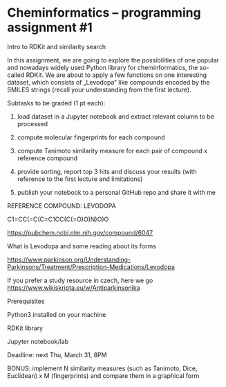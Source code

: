 # Cheminformatics – programming assignment #1 

Intro to RDKit and similarity search 

 

In this assignment, we are going to explore the possibilities of one popular and nowadays widely used Python library for cheminformatics, the so-called RDKit. We are about to apply a few functions on one interesting dataset, which consists of „Levodopa“ like compounds encoded by the SMILES strings (recall your understanding from the first lecture). 

 

Subtasks to be graded (1 pt each): 

 

1. load dataset in a Jupyter notebook and extract relevant column to be processed 

2. compute molecular fingerprints for each compound 

3. compute Tanimoto similarity measure for each pair of compound x reference compound 

4. provide sorting, report top 3 hits and discuss your results (with reference to the first lecture and limitations) 

5. publish your notebook to a personal GitHub repo and share it with me 

 

REFERENCE COMPOUND: LEVODOPA 

C1=CC(=C(C=C1CC(C(=O)O)N)O)O 

https://pubchem.ncbi.nlm.nih.gov/compound/6047 

 

What is Levodopa and some reading about its forms 

https://www.parkinson.org/Understanding-Parkinsons/Treatment/Prescription-Medications/Levodopa 

 

If you prefer a study resource in czech, here we go https://www.wikiskripta.eu/w/Antiparkinsonika 

 

Prerequisites 

Python3 installed on your machine 

RDKit library 

Jupyter notebook/lab 

 

Deadline: next Thu, March 31, 8PM 

 

BONUS: implement N similarity measures (such as Tanimoto, Dice, Euclidean) x M (fingerprints) and compare them in a graphical form 
